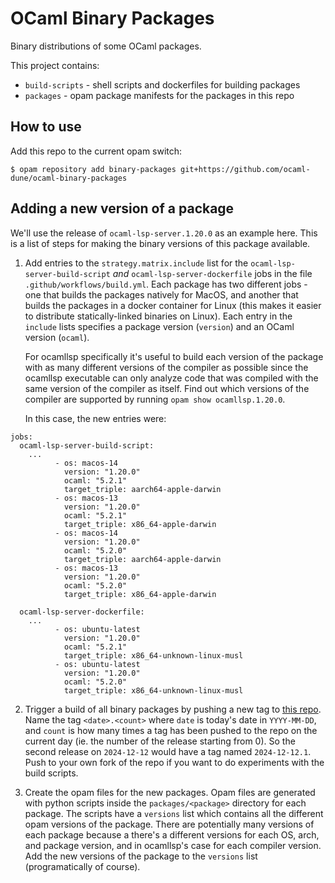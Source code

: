 # OCaml Binary Packages

Binary distributions of some OCaml packages.

This project contains:
 - `build-scripts` - shell scripts and dockerfiles for building packages
 - `packages` - opam package manifests for the packages in this repo

## How to use

Add this repo to the current opam switch:
```
$ opam repository add binary-packages git+https://github.com/ocaml-dune/ocaml-binary-packages
```

## Adding a new version of a package

We'll use the release of `ocaml-lsp-server.1.20.0` as an example here. This is
a list of steps for making the binary versions of this package available.

1. Add entries to the `strategy.matrix.include` list for the
   `ocaml-lsp-server-build-script` _and_ `ocaml-lsp-server-dockerfile` jobs in
   the file `.github/workflows/build.yml`. Each package has two different jobs -
   one that builds the packages natively for MacOS, and another that builds the
   packages in a docker container for Linux (this makes it easier to distribute
   statically-linked binaries on Linux). Each entry in the `include` lists
   specifies a package version (`version`) and an OCaml version (`ocaml`).

   For ocamllsp specifically it's useful to build each version of the package
   with as many different versions of the compiler as possible since the
   ocamllsp executable can only analyze code that was compiled with the same
   version of the compiler as itself. Find out which versions of the compiler
   are supported by running `opam show ocamllsp.1.20.0`.

   In this case, the new entries were:
```
jobs:
  ocaml-lsp-server-build-script:
    ...
          - os: macos-14
            version: "1.20.0"
            ocaml: "5.2.1"
            target_triple: aarch64-apple-darwin
          - os: macos-13
            version: "1.20.0"
            ocaml: "5.2.1"
            target_triple: x86_64-apple-darwin
          - os: macos-14
            version: "1.20.0"
            ocaml: "5.2.0"
            target_triple: aarch64-apple-darwin
          - os: macos-13
            version: "1.20.0"
            ocaml: "5.2.0"
            target_triple: x86_64-apple-darwin

  ocaml-lsp-server-dockerfile:
    ...
          - os: ubuntu-latest
            version: "1.20.0"
            ocaml: "5.2.1"
            target_triple: x86_64-unknown-linux-musl
          - os: ubuntu-latest
            version: "1.20.0"
            ocaml: "5.2.0"
            target_triple: x86_64-unknown-linux-musl
```

2. Trigger a build of all binary packages by pushing a new tag to [this repo](https://github.com/ocaml-dune/ocaml-binary-packages).
   Name the tag `<date>.<count>` where `date` is today's date in `YYYY-MM-DD`,
   and `count` is how many times a tag has been pushed to the repo on the
   current day (ie. the number of the release starting from 0). So the second
   release on `2024-12-12` would have a tag named `2024-12-12.1`. Push to your
   own fork of the repo if you want to do experiments with the build scripts.

3. Create the opam files for the new packages. Opam files are generated with
   python scripts inside the `packages/<package>` directory for each package.
   The scripts have a `versions` list which contains all the different opam
   versions of the package. There are potentially many versions of each package
   because a there's a different versions for each OS, arch, and package
   version, and in ocamllsp's case for each compiler version. Add the new
   versions of the package to the `versions` list (programatically of course).
